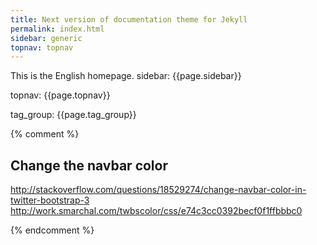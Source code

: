 ```yaml
---
title: Next version of documentation theme for Jekyll
permalink: index.html
sidebar: generic
topnav: topnav
---
```


This is the English homepage.
sidebar: {{page.sidebar}}

topnav: {{page.topnav}}

tag_group: {{page.tag_group}}


{% comment %}
## Change the navbar color
http://stackoverflow.com/questions/18529274/change-navbar-color-in-twitter-bootstrap-3
http://work.smarchal.com/twbscolor/css/e74c3cc0392becf0f1ffbbbc0


{% endcomment %}
